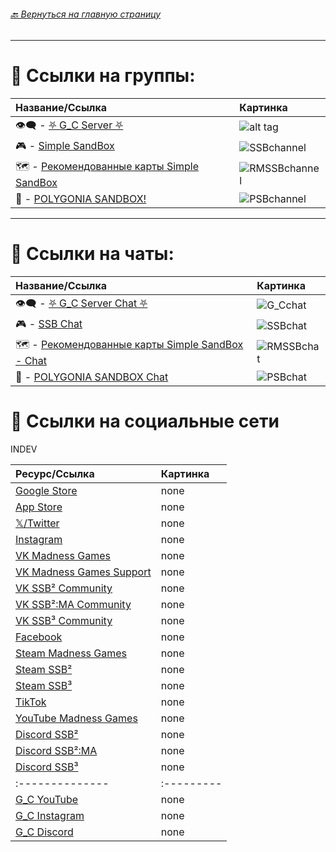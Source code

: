 ###### [ 🔙 Вернуться на главную страницу](./README.md)

- - - - -

# 📢 Ссылки на группы:

| Название/Ссылка | Картинка |
|:----------|:------------|
| 👁️‍🗨️ - [⛧ G_С Server ⛧](https://t.me/Gamzee_Chert) | ![alt tag](https://github.com/GamzeeChert/ChatRules/blob/main/G_Cchannel.jpg?raw=true) |
| 🎮 - [Simple SandBox](https://t.me/simple_sandbox) | ![SSBchannel](https://github.com/GamzeeChert/ChatRules/blob/main/SSBchannel.jpg?raw=true) |
| 🗺 - [Рекомендованные карты Simple SandBox](https://t.me/SimpleSandBoxRecommendedMaps) | ![RMSSBchannel](https://github.com/GamzeeChert/ChatRules/blob/main/RMSSBchannel.jpg?raw=true) |
| 👾 - [POLYGONIA SANDBOX!](https://t.me/polygonia_sandbox) | ![PSBchannel](https://github.com/GamzeeChert/ChatRules/blob/main/PSBchannel.jpg?raw=true) |

- - - - - 

# 💬 Ссылки на чаты:

| Название/Ссылка | Картинка |
|:----------|:------------|
| 👁️‍🗨️ - [⛧ G_C Server Chat ⛧](https://t.me/+WA4ubIKzWSsxOWRi) | ![G_Cchat](https://github.com/GamzeeChert/ChatRules/blob/main/G_Cchat.jpg?raw=true) |
| 🎮 - [SSB Chat](https://t.me/SimpleSandBox2Chat) | ![SSBchat](https://github.com/GamzeeChert/ChatRules/blob/main/SSBchat.jpg?raw=true) |
| 🗺 - [Рекомендованные карты Simple SandBox - Chat](https://t.me/SimpleSandBoxRecommendedMapsChat) | ![RMSSBchat](https://github.com/GamzeeChert/ChatRules/blob/main/RMSSBchat.jpg?raw=true) |
| 👾 - [POLYGONIA SANDBOX Chat](https://t.me/polygonia_sandbox_chat) | ![PSBchat](https://github.com/GamzeeChert/ChatRules/blob/main/PSBchat.jpg?raw=true) |

# 🔗 Ссылки на социальные сети

INDEV

| Ресурс/Ссылка | Картинка |
|:--------------|:---------|
| [Google Store](https://play.google.com/store/apps/developer?id=MadnessGames) | none |
| [App Store](https://apps.apple.com/ru/developer/ihor-pidhainyi/id1529595470) | none |
| [𝕏/Twitter](https://x.com/MadnessGames016?s=09) | none |
| [Instagram](https://www.instagram.com/madness_games_dev/) | none |
| [VK Madness Games](https://vk.com/madnessgamesofficial) | none |
| [VK Madness Games Support](https://vk.com/testers_ssb2 ) | none | 
| [VK SSB² Community](https://vk.com/ssb2community) | none |
| [VK SSB²:MA Community](https://vk.com/ssb2macommunity) | none |
| [VK SSB³ Community](https://vk.com/simplesandbox3) | none |
| [Facebook](https://www.facebook.com/MadnessGamesOfficial/) | none |
| [Steam Madness Games](https://steamcommunity.com/groups/MadnessGamesGang) | none |
| [Steam SSB²](https://steamcommunity.com/groups/SimpleSandBox2) | none |
| [Steam SSB³](https://steamcommunity.com/groups/SimpleSandBox3) | none |
| [TikTok](https://tiktok.com/@madnessgamesofficial) | none |
| [YouTube Madness Games](https://www.youtube.com/@MadnessGamesOfficial) | none |
| [Discord SSB²](https://discord.gg/simple-sandbox-official-server-570256469203877898) | none |
| [Discord SSB²:MA](https://discord.gg/simple-sandbox-2-middle-ages-906196036807188490) | none |
| [Discord SSB³](https://discord.gg/simple-sandbox-3-992814941256044584) | none |
|:--------------|:---------|
| [G_C YouTube](https://www.youtube.com/@GamzeeChertanovskiy/) | none |
| [G_C Instagram](https://www.instagram.com/gamzeechertanovskiy/) | none |
| [G_C Discord](https://discord.gg/gamzee-s-server-637368353937293332) | none |